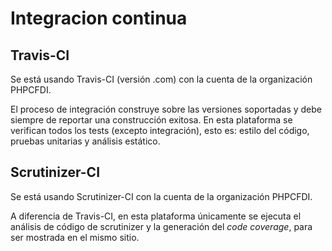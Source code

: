 # Integracion continua

## Travis-CI

Se está usando Travis-CI (versión .com) con la cuenta de la organización PHPCFDI.

El proceso de integración construye sobre las versiones soportadas y debe siempre de reportar una construcción
exitosa. En esta plataforma se verifican todos los tests (excepto integración), esto es: estilo del código,
pruebas unitarias y análisis estático.

## Scrutinizer-CI

Se está usando Scrutinizer-CI con la cuenta de la organización PHPCFDI.

A diferencia de Travis-CI, en esta plataforma únicamente se ejecuta el análisis de código de scrutinizer
y la generación del *code coverage*, para ser mostrada en el mismo sitio.
